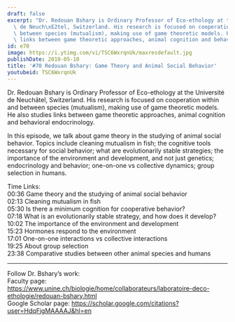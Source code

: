 ```yaml
---
draft: false
excerpt: "Dr. Redouan Bshary is Ordinary Professor of Eco-ethology at the Universit\xE9\
  \ de Neuch\xE2tel, Switzerland. His research is focused on cooperation within and\
  \ between species (mutualism), making use of game theoretic models. He also studies\
  \ links between game theoretic approaches, animal cognition and behavioral endocrinology. "
id: e70
image: https://i.ytimg.com/vi/TSC6WxrqnUk/maxresdefault.jpg
publishDate: 2019-05-10
title: '#70 Redouan Bshary: Game Theory and Animal Social Behavior'
youtubeid: TSC6WxrqnUk
---
```

Dr. Redouan Bshary is Ordinary Professor of Eco-ethology at the Université de Neuchâtel, Switzerland. His research is focused on cooperation within and between species (mutualism), making use of game theoretic models. He also studies links between game theoretic approaches, animal cognition and behavioral endocrinology. 

In this episode, we talk about game theory in the studying of animal social behavior. Topics include cleaning mutualism in fish; the cognitive tools necessary for social behavior; what are evolutionarily stable strategies; the importance of the environment and development, and not just genetics; endocrinology and behavior; one-on-one vs collective dynamics; group selection in humans.

Time Links:  
00:36  Game theory and the studying of animal social behavior  
02:13  Cleaning mutualism in fish      
05:30  Is there a minimum cognition for cooperative behavior?    
07:18  What is an evolutionarily stable strategy, and how does it develop?    
10:02  The importance of the environment and development    
15:23  Hormones respond to the environment    
17:01  One-on-one interactions vs collective interactions    
19:25  About group selection    
23:38  Comparative studies between other animal species and humans

---

Follow Dr. Bshary’s work:  
Faculty page: https://www.unine.ch/biologie/home/collaborateurs/laboratoire-deco-ethologie/redouan-bshary.html  
Google Scholar page: https://scholar.google.com/citations?user=HdqFjgMAAAAJ&hl=en
